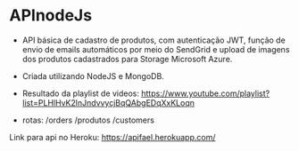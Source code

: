 # APInodeJs
- API básica de cadastro de produtos, com autenticação JWT, função de envio de emails automáticos por meio do SendGrid e upload de imagens dos produtos cadastrados para Storage Microsoft Azure. 

- Criada utilizando NodeJS e MongoDB.

- Resultado da playlist de videos: https://www.youtube.com/playlist?list=PLHlHvK2lnJndvvycjBqQAbgEDqXxKLoqn 

- rotas:
/orders
/produtos
/customers

Link para api no Heroku:
https://apifael.herokuapp.com/





